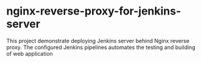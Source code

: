 # nginx-reverse-proxy-for-jenkins-server
This project demonstrate deploying Jenkins server behind Nginx reverse proxy. The configured Jenkins pipelines automates the testing and building of web application
